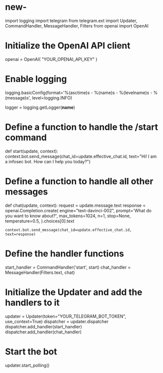 # new-
import logging
import telegram
from telegram.ext import Updater, CommandHandler, MessageHandler, Filters
from openai import OpenAI

# Initialize the OpenAI API client
openai = OpenAI(
    "YOUR_OPENAI_API_KEY"
)

# Enable logging
logging.basicConfig(format='%(asctime)s - %(name)s - %(levelname)s - %(message)s',
                    level=logging.INFO)

logger = logging.getLogger(__name__)

# Define a function to handle the /start command
def start(update, context):
    context.bot.send_message(chat_id=update.effective_chat.id, text="Hi! I am a infosec bot. How can I help you today?")

# Define a function to handle all other messages
def chat(update, context):
    request = update.message.text
    response = openai.Completion.create(
        engine="text-davinci-002",
        prompt='What do you want to know about?',
        max_tokens=1024,
        n=1,
        stop=None,
        temperature=0.5,
    ).choices[0].text

    context.bot.send_message(chat_id=update.effective_chat.id, text=response)

# Define the handler functions
start_handler = CommandHandler('start', start)
chat_handler = MessageHandler(Filters.text, chat)

# Initialize the Updater and add the handlers to it
updater = Updater(token="YOUR_TELEGRAM_BOT_TOKEN", use_context=True)
dispatcher = updater.dispatcher
dispatcher.add_handler(start_handler)
dispatcher.add_handler(chat_handler)

# Start the bot
updater.start_polling()
